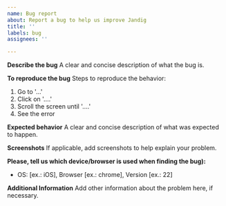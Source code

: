 ```yaml
---
name: Bug report
about: Report a bug to help us improve Jandig
title: ''
labels: bug
assignees: ''

---
```


**Describe the bug**
A clear and concise description of what the bug is.

**To reproduce the bug**
Steps to reproduce the behavior:
1. Go to '...'
2. Click on '....'
3. Scroll the screen until '....'
4. See the error

**Expected behavior**
A clear and concise description of what was expected to happen.

**Screenshots**
If applicable, add screenshots to help explain your problem.

**Please, tell us which device/browser is used when finding the bug):**
 - OS: [ex.: iOS], Browser [ex.: chrome], Version [ex.: 22]

**Additional Information**
Add other information about the problem here, if necessary.
